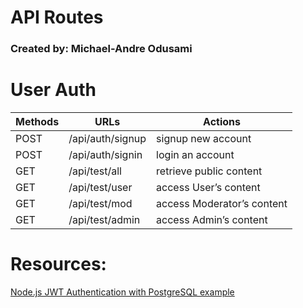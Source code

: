 # API Routes

### Created by: Michael-Andre Odusami

# User Auth

| Methods | URLs             | Actions                    |
| ------- | ---------------- | -------------------------- |
| POST    | /api/auth/signup | signup new account         |
| POST    | /api/auth/signin | login an account           |
| GET     | /api/test/all    | retrieve public content    |
| GET     | /api/test/user   | access User’s content      |
| GET     | /api/test/mod    | access Moderator’s content |
| GET     | /api/test/admin  | access Admin’s content     |

# Resources:

[Node.js JWT Authentication with PostgreSQL example](https://www.bezkoder.com/node-js-jwt-authentication-postgresql/#Token_Based_Authentication)

